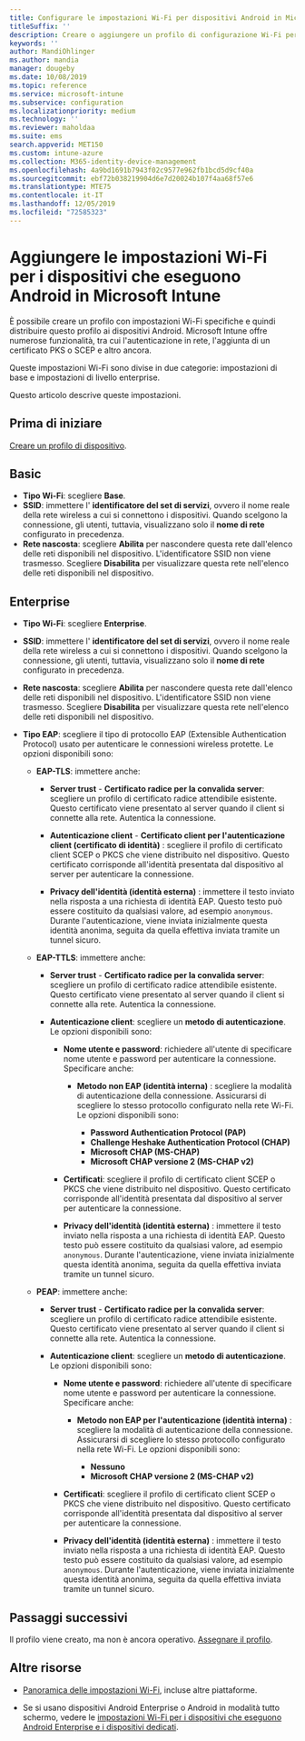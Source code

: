 ```yaml
---
title: Configurare le impostazioni Wi-Fi per dispositivi Android in Microsoft Intune - Azure | Microsoft Docs
titleSuffix: ''
description: Creare o aggiungere un profilo di configurazione Wi-Fi per i dispositivi Android. Vedere le diverse impostazioni, incluse l'aggiunta di certificati, la scelta di un tipo EAP e la selezione di un metodo di autenticazione in Microsoft Intune.
keywords: ''
author: MandiOhlinger
ms.author: mandia
manager: dougeby
ms.date: 10/08/2019
ms.topic: reference
ms.service: microsoft-intune
ms.subservice: configuration
ms.localizationpriority: medium
ms.technology: ''
ms.reviewer: maholdaa
ms.suite: ems
search.appverid: MET150
ms.custom: intune-azure
ms.collection: M365-identity-device-management
ms.openlocfilehash: 4a9bd1691b7943f02c9577e962fb1bcd5d9cf40a
ms.sourcegitcommit: ebf72b038219904d6e7d20024b107f4aa68f57e6
ms.translationtype: MTE75
ms.contentlocale: it-IT
ms.lasthandoff: 12/05/2019
ms.locfileid: "72585323"
---
```

# <a name="add-wi-fi-settings-for-devices-running-android-in-microsoft-intune"></a>Aggiungere le impostazioni Wi-Fi per i dispositivi che eseguono Android in Microsoft Intune

È possibile creare un profilo con impostazioni Wi-Fi specifiche e quindi distribuire questo profilo ai dispositivi Android. Microsoft Intune offre numerose funzionalità, tra cui l'autenticazione in rete, l'aggiunta di un certificato PKS o SCEP e altro ancora.

Queste impostazioni Wi-Fi sono divise in due categorie: impostazioni di base e impostazioni di livello enterprise.

Questo articolo descrive queste impostazioni.

## <a name="before-you-begin"></a>Prima di iniziare

[Creare un profilo di dispositivo](device-profile-create.md).

## <a name="basic"></a>Basic

- **Tipo Wi-Fi**: scegliere **Base**.
- **SSID**: immettere l' **identificatore del set di servizi**, ovvero il nome reale della rete wireless a cui si connettono i dispositivi. Quando scelgono la connessione, gli utenti, tuttavia, visualizzano solo il **nome di rete** configurato in precedenza.
- **Rete nascosta**: scegliere **Abilita** per nascondere questa rete dall'elenco delle reti disponibili nel dispositivo. L'identificatore SSID non viene trasmesso. Scegliere **Disabilita** per visualizzare questa rete nell'elenco delle reti disponibili nel dispositivo.

## <a name="enterprise"></a>Enterprise

- **Tipo Wi-Fi**: scegliere **Enterprise**.
- **SSID**: immettere l' **identificatore del set di servizi**, ovvero il nome reale della rete wireless a cui si connettono i dispositivi. Quando scelgono la connessione, gli utenti, tuttavia, visualizzano solo il **nome di rete** configurato in precedenza.
- **Rete nascosta**: scegliere **Abilita** per nascondere questa rete dall'elenco delle reti disponibili nel dispositivo. L'identificatore SSID non viene trasmesso. Scegliere **Disabilita** per visualizzare questa rete nell'elenco delle reti disponibili nel dispositivo.
- **Tipo EAP**: scegliere il tipo di protocollo EAP (Extensible Authentication Protocol) usato per autenticare le connessioni wireless protette. Le opzioni disponibili sono: 

  - **EAP-TLS**: immettere anche:

    - **Server trust** - **Certificato radice per la convalida server**: scegliere un profilo di certificato radice attendibile esistente. Questo certificato viene presentato al server quando il client si connette alla rete. Autentica la connessione.

    - **Autenticazione client** - **Certificato client per l'autenticazione client (certificato di identità)** : scegliere il profilo di certificato client SCEP o PKCS che viene distribuito nel dispositivo. Questo certificato corrisponde all'identità presentata dal dispositivo al server per autenticare la connessione.

    - **Privacy dell'identità (identità esterna)** : immettere il testo inviato nella risposta a una richiesta di identità EAP. Questo testo può essere costituito da qualsiasi valore, ad esempio `anonymous`. Durante l'autenticazione, viene inviata inizialmente questa identità anonima, seguita da quella effettiva inviata tramite un tunnel sicuro.

  - **EAP-TTLS**: immettere anche:

    - **Server trust** - **Certificato radice per la convalida server**: scegliere un profilo di certificato radice attendibile esistente. Questo certificato viene presentato al server quando il client si connette alla rete. Autentica la connessione.

    - **Autenticazione client**: scegliere un **metodo di autenticazione**. Le opzioni disponibili sono:

      - **Nome utente e password**: richiedere all'utente di specificare nome utente e password per autenticare la connessione. Specificare anche:
        - **Metodo non EAP (identità interna)** : scegliere la modalità di autenticazione della connessione. Assicurarsi di scegliere lo stesso protocollo configurato nella rete Wi-Fi. Le opzioni disponibili sono:

          - **Password Authentication Protocol (PAP)**
          - **Challenge Heshake Authentication Protocol (CHAP)**
          - **Microsoft CHAP (MS-CHAP)**
          - **Microsoft CHAP versione 2 (MS-CHAP v2)**

      - **Certificati**: scegliere il profilo di certificato client SCEP o PKCS che viene distribuito nel dispositivo. Questo certificato corrisponde all'identità presentata dal dispositivo al server per autenticare la connessione.

      - **Privacy dell'identità (identità esterna)** : immettere il testo inviato nella risposta a una richiesta di identità EAP. Questo testo può essere costituito da qualsiasi valore, ad esempio `anonymous`. Durante l'autenticazione, viene inviata inizialmente questa identità anonima, seguita da quella effettiva inviata tramite un tunnel sicuro.

  - **PEAP**: immettere anche:

    - **Server trust** - **Certificato radice per la convalida server**: scegliere un profilo di certificato radice attendibile esistente. Questo certificato viene presentato al server quando il client si connette alla rete. Autentica la connessione.

    - **Autenticazione client**: scegliere un **metodo di autenticazione**. Le opzioni disponibili sono:

      - **Nome utente e password**: richiedere all'utente di specificare nome utente e password per autenticare la connessione. Specificare anche:
        - **Metodo non EAP per l'autenticazione (identità interna)** : scegliere la modalità di autenticazione della connessione. Assicurarsi di scegliere lo stesso protocollo configurato nella rete Wi-Fi. Le opzioni disponibili sono:

          - **Nessuno**
          - **Microsoft CHAP versione 2 (MS-CHAP v2)**

      - **Certificati**: scegliere il profilo di certificato client SCEP o PKCS che viene distribuito nel dispositivo. Questo certificato corrisponde all'identità presentata dal dispositivo al server per autenticare la connessione.

      - **Privacy dell'identità (identità esterna)** : immettere il testo inviato nella risposta a una richiesta di identità EAP. Questo testo può essere costituito da qualsiasi valore, ad esempio `anonymous`. Durante l'autenticazione, viene inviata inizialmente questa identità anonima, seguita da quella effettiva inviata tramite un tunnel sicuro.

## <a name="next-steps"></a>Passaggi successivi

Il profilo viene creato, ma non è ancora operativo. [Assegnare il profilo](device-profile-assign.md).

## <a name="more-resources"></a>Altre risorse

- [Panoramica delle impostazioni Wi-Fi](wi-fi-settings-configure.md), incluse altre piattaforme.

- Se si usano dispositivi Android Enterprise o Android in modalità tutto schermo, vedere le [impostazioni Wi-Fi per i dispositivi che eseguono Android Enterprise e i dispositivi dedicati](wi-fi-settings-android-enterprise.md).

